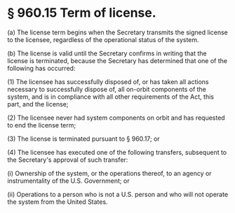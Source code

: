 # § 960.15   Term of license.

(a) The license term begins when the Secretary transmits the signed license to the licensee, regardless of the operational status of the system.


(b) The license is valid until the Secretary confirms in writing that the license is terminated, because the Secretary has determined that one of the following has occurred:


(1) The licensee has successfully disposed of, or has taken all actions necessary to successfully dispose of, all on-orbit components of the system, and is in compliance with all other requirements of the Act, this part, and the license;


(2) The licensee never had system components on orbit and has requested to end the license term;


(3) The license is terminated pursuant to § 960.17; or


(4) The licensee has executed one of the following transfers, subsequent to the Secretary's approval of such transfer:


(i) Ownership of the system, or the operations thereof, to an agency or instrumentality of the U.S. Government; or


(ii) Operations to a person who is not a U.S. person and who will not operate the system from the United States.




